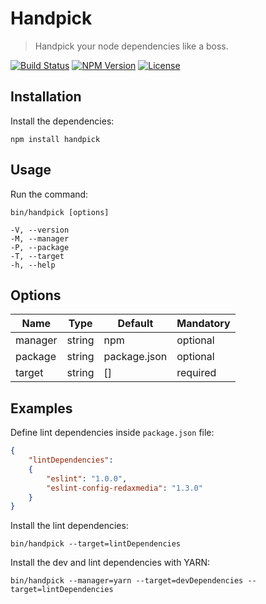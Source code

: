 Handpick
========

> Handpick your node dependencies like a boss.

[![Build Status](https://img.shields.io/travis/redaxmedia/handpick.svg)](https://travis-ci.org/redaxmedia/handpick)
[![NPM Version](https://img.shields.io/npm/v/handpick.svg)](https://npmjs.com/package/handpick)
[![License](https://img.shields.io/npm/l/handpick.svg)](https://npmjs.com/package/handpick)


Installation
------------

Install the dependencies:

```
npm install handpick
```


Usage
-----

Run the command:

```
bin/handpick [options]

-V, --version
-M, --manager
-P, --package
-T, --target
-h, --help
```

Options
-------

| Name    | Type   | Default      | Mandatory |
|---------|--------|--------------|-----------|
| manager | string | npm          | optional  |
| package | string | package.json | optional  |
| target  | string | []           | required  |


Examples
--------

Define lint dependencies inside `package.json` file:

```json
{
	"lintDependencies":
	{
		"eslint": "1.0.0",
 		"eslint-config-redaxmedia": "1.3.0"
	}
}
```

Install the lint dependencies:

```
bin/handpick --target=lintDependencies
```

Install the dev and lint dependencies with YARN:

```
bin/handpick --manager=yarn --target=devDependencies --target=lintDependencies
```